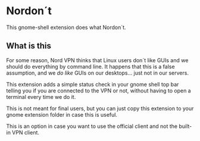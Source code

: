 # Nordon´t

This gnome-shell extension does what Nordon´t.

## What is this

For some reason, Nord VPN thinks that Linux users don´t like GUIs and we should
do everything by command line. It happens that this is a false assumption, and
we _do like_ GUIs on our desktops... just not in our servers.

This extension adds a simple status check in your gnome shell top bar telling you
if you are connected to the VPN or not, without having to open a terminal every
time we do it.

This is not meant for final users, but you can just copy this extension to your
gnome extension folder in case this is useful.

This is an option in case you want to use the official client and not the built-in
VPN client.
